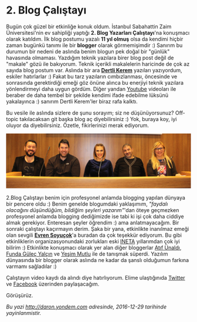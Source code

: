 # 2. Blog Çalıştayı
Bugün çok güzel bir etkinliğe konuk oldum. İstanbul Sabahattin Zaim Üniversitesi'nin ev sahipliği yaptığı **2. Blog Yazarları Çalıştayı**'na konuşmacı olarak katıldım. İlk blog postumu yazalı **11 yıl olmuş** olsa da kendimi hiçbir zaman bugünkü tanımı ile bir **blogger** olarak görmemişimdir :) Sanırım bu durumun bir nedeni de aslında benim blogun pek doğal bir "günlük" havasında olmaması. Yazdığım teknik yazılara birer blog post değil de "makale" gözü ile bakıyorum. Teknik içerikli makalelerin haricinde de çok az sayıda blog postum var. Aslında bir ara [**Dertli Kerem**](http://daron.yondem.com/software/search/Dertli) yazıları yazıyordum, eskiler hatırlarlar :) Fakat bu tarz yazıların cımbızlanması, öncesinde ve sonrasında gerektirdiği emeği göz önüne alınca bu enerjiyi teknik yazılara yönlendirmeyi daha uygun gördüm. Diğer yandan [Youtube](https://www.youtube.com/daronyondem) videoları ile beraber de daha tembel bir şekilde kendimi ifade edebilme lüksünü yakalayınca :) sanırım Dertli Kerem'ler biraz rafa kalktı.

Bu vesile ile aslında sizlere de şunu sorayım; siz ne düşünüyorsunuz? Off-topic takılacaksan git başka blog aç diyebilirsiniz :) Yok, buraya koy, iyi oluyor da diyebilirsiniz. Özetle, fikirlerinizi merak ediyorum. 

![Blog Çalıştaryı'ndan bir kare.](media/Ikinci_Blog_Calistayi/blogcalistayi.jpg)

2.Blog Çalıştayı benim için profesyonel anlamda blogging yapılan dünyaya bir pencere oldu :) Benim genelde blogumdaki yaklaşımım, *"faydalı olacağını düşündüğüm, bildiğim şeyleri yazarım"*'dan öteye geçmezken profesyonel anlamda blogging dediğimizde ise tabi ki işi çok daha ciddiye almak gerekiyor. Enteresan şeyler öğrendim :) ama anlatmayacağım. Bir sonraki çalıştayı kaçırmayın derim. Şaka bir yana, etkinlikte inanılmaz emeği olan sevgili [**Evren Soyuçok**](http://www.evrengunlugu.net/)'a buradan da çok teşekkür ediyorum. Bu gibi etkinliklerin organizasyonundaki zorlukları eski [INETA](http://daron.yondem.com/software/search/INETA) yıllarımdan çok iyi bilirim :) Etkinlikte konuşmacı olarak yer alan diğer bloggerlar [Atıf Ünaldı](https://atifunaldi.com.tr/), [Funda Güleç Yalçın](http://www.fundalina.com/) ve [Yeşim Mutlu](http://www.yesimmutlu.com/) ile de tanışmak süperdi. Yazılım dünyasında bir blogger olarak aslında ne kadar da şanslı olduğumun farkına varmamı sağladılar :) 

Çalıştayın video kaydı da alındı diye hatırlıyorum. Elime ulaştığınıda [Twitter](http://www.twitter.com/daronyondem) ve [Facebook](http://wwww.facebook.com/daronyoendem) üzerinden paylaşacağım. 

Görüşürüz.

*Bu yazi http://daron.yondem.com adresinde, 2016-12-29 tarihinde yayinlanmistir.*
